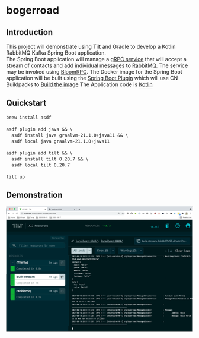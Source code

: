 # bogerroad

## Introduction

This project will demonstrate using Tilt and Gradle to develop a Kotlin RabbitMQ Kafka Spring Boot application.  
The Spring Boot application will manage a [gRPC service](bulk-stream/src/main/proto/bulk.proto) that will accept a stream of contacts and add individual messages to [RabbitMQ](https://www.rabbitmq.com/).  The service may be invoked using [BloomRPC](https://github.com/uw-labs/bloomrpc).
The Docker image for the Spring Boot application will be built using the [Spring Boot Plugin](https://docs.spring.io/spring-boot/docs/2.5.0/gradle-plugin/reference/htmlsingle/) which will use CN Buildpacks to [Build the image](https://docs.spring.io/spring-boot/docs/2.5.0/gradle-plugin/reference/htmlsingle/#build-image)
The Application code is [Kotlin](https://kotlinlang.org/)

## Quickstart

```shell
brew install asdf

asdf plugin add java && \
  asdf install java graalvm-21.1.0+java11 && \
  asdf local java graalvm-21.1.0+java11
  
asdf plugin add tilt && \
  asdf install tilt 0.20.7 && \
  asdf local tilt 0.20.7

tilt up      
```

## Demonstration
[![demo](docs/demo.png)](https://youtu.be/768xOV5Ljj4?t=150)
